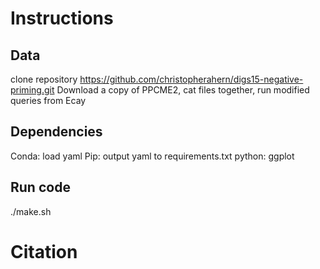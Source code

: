 # Instructions

## Data

clone repository  https://github.com/christopherahern/digs15-negative-priming.git
Download a copy of PPCME2, cat files together, run modified queries from Ecay

## Dependencies

Conda: load yaml
Pip: output yaml to requirements.txt
python: ggplot

## Run code
./make.sh


# Citation

 
